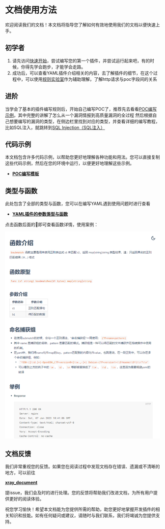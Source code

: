 # 文档使用方法

欢迎阅读我们的文档！本文档将指导您了解如何有效地使用我们的文档以便快速上手。

## 初学者

1. 请先访问[快速开始](/guide/QuickStart.md)，尝试编写您的第一个插件，并尝试运行起来吧，有的时候，你得先学会跑步，才能学会走路。
2. 成功后，可以查看YAML插件介绍相关的内容，去了解插件的细节，在这个过程中，可以使用[规则实验室](https://poc.xray.cool)作为辅助理解，了解http请求与poc字段间的关系

## 进阶

当学会了基本的插件编写规则后，开始自己编写POC了，推荐先去看看[POC编写示例](/guide/course/phaseIII.md)，其中完整的讲解了怎么从一个漏洞情报到高质量漏洞的全过程
然后根据自己想要编写的漏洞的类型，在侧边栏里找到对应的类型，并查看详细的编写教程，比如SQL注入，就跳转到[SQL Injection（SQL注入）](/guide/hiq/sql_injection.md)

## 代码示例

本文档包含许多代码示例，以帮助您更好地理解各种功能和用法。您可以直接复制这些代码示例，然后在您的环境中运行，以便更好地理解这些示例。
- [**POC编写模板**](/guide/yaml/yaml_poc_template.md)

## 类型与函数

此处包含了全部的类型与函数，您可以在编写YAML遇到使用问题时进行查看
- [**YAML插件的参数类型与函数**](/guide/yaml/yaml_type_func.md)

点击函数后面的🔎即可查看函数详情，使用案例：

![](../assets/poc/bsubmatch-detail.png)

## 文档反馈

我们非常重视您的反馈。如果您在阅读过程中发现文档存在错误、遗漏或不清晰的地方，可以前往

[**xray_document**](https://github.com/chaitin/xray_document)

提issue，我们会及时的进行处理。您的反馈将帮助我们改进文档，为所有用户提供更好的阅读体验。


祝您学习愉快！希望本文档能为您提供所需的帮助，助您更好地掌握开发插件的相关知识和技能。如有任何疑问或建议，请随时与我们联系，我们将竭诚为您提供支持。